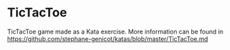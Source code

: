 # TicTacToe

TicTacToe game made as a Kata exercise.
More information can be found in https://github.com/stephane-genicot/katas/blob/master/TicTacToe.md 
